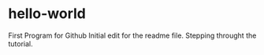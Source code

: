 # hello-world
First Program for Github
Initial edit for the readme file. Stepping throught the tutorial.
